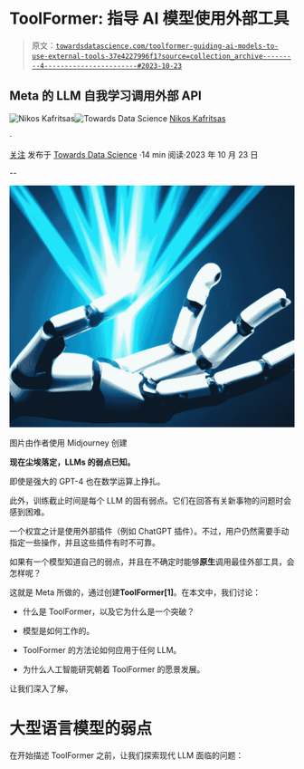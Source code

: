# ToolFormer: 指导 AI 模型使用外部工具

> 原文：[`towardsdatascience.com/toolformer-guiding-ai-models-to-use-external-tools-37e4227996f1?source=collection_archive---------4-----------------------#2023-10-23`](https://towardsdatascience.com/toolformer-guiding-ai-models-to-use-external-tools-37e4227996f1?source=collection_archive---------4-----------------------#2023-10-23)

## Meta 的 LLM 自我学习调用外部 API

[](https://medium.com/@nikoskafritsas?source=post_page-----37e4227996f1--------------------------------)![Nikos Kafritsas](https://medium.com/@nikoskafritsas?source=post_page-----37e4227996f1--------------------------------)[](https://towardsdatascience.com/?source=post_page-----37e4227996f1--------------------------------)![Towards Data Science](https://towardsdatascience.com/?source=post_page-----37e4227996f1--------------------------------) [Nikos Kafritsas](https://medium.com/@nikoskafritsas?source=post_page-----37e4227996f1--------------------------------)

·

[关注](https://medium.com/m/signin?actionUrl=https%3A%2F%2Fmedium.com%2F_%2Fsubscribe%2Fuser%2Fbec849d9e1d2&operation=register&redirect=https%3A%2F%2Ftowardsdatascience.com%2Ftoolformer-guiding-ai-models-to-use-external-tools-37e4227996f1&user=Nikos+Kafritsas&userId=bec849d9e1d2&source=post_page-bec849d9e1d2----37e4227996f1---------------------post_header-----------) 发布于 [Towards Data Science](https://towardsdatascience.com/?source=post_page-----37e4227996f1--------------------------------) ·14 min 阅读·2023 年 10 月 23 日[](https://medium.com/m/signin?actionUrl=https%3A%2F%2Fmedium.com%2F_%2Fvote%2Ftowards-data-science%2F37e4227996f1&operation=register&redirect=https%3A%2F%2Ftowardsdatascience.com%2Ftoolformer-guiding-ai-models-to-use-external-tools-37e4227996f1&user=Nikos+Kafritsas&userId=bec849d9e1d2&source=-----37e4227996f1---------------------clap_footer-----------)

--

[](https://medium.com/m/signin?actionUrl=https%3A%2F%2Fmedium.com%2F_%2Fbookmark%2Fp%2F37e4227996f1&operation=register&redirect=https%3A%2F%2Ftowardsdatascience.com%2Ftoolformer-guiding-ai-models-to-use-external-tools-37e4227996f1&source=-----37e4227996f1---------------------bookmark_footer-----------)![](img/180485d9bb3167a1e863f926c118935d.png)

图片由作者使用 Midjourney 创建

**现在尘埃落定，LLMs 的弱点已知。**

即使是强大的 GPT-4 也在数学运算上挣扎。

此外，训练截止时间是每个 LLM 的固有弱点。它们在回答有关新事物的问题时会感到困难。

一个权宜之计是使用外部插件（例如 ChatGPT 插件）。不过，用户仍然需要手动指定一些操作，并且这些插件有时不可靠。

如果有一个模型知道自己的弱点，并且在不确定时能够**原生**调用最佳外部工具，会怎样呢？

这就是 Meta 所做的，通过创建**ToolFormer[1]**。在本文中，我们讨论：

+   什么是 ToolFormer，以及它为什么是一个突破？

+   模型是如何工作的。

+   ToolFormer 的方法论如何应用于任何 LLM。

+   为什么人工智能研究朝着 ToolFormer 的愿景发展。

让我们深入了解。

# 大型语言模型的弱点

在开始描述 ToolFormer 之前，让我们探索现代 LLM 面临的问题：
